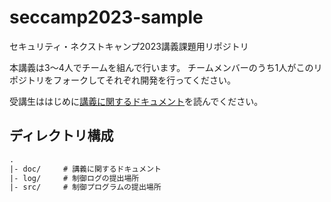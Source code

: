 # seccamp2023-sample
セキュリティ・ネクストキャンプ2023講義課題用リポジトリ

本講義は3〜4人でチームを組んで行います。
チームメンバーのうち1人がこのリポジトリをフォークしてそれぞれ開発を行ってください。

受講生ははじめに[講義に関するドキュメント](./doc/)を読んでください。

## ディレクトリ構成

```txt
.
|- doc/     # 講義に関するドキュメント
|- log/     # 制御ログの提出場所
|- src/     # 制御プログラムの提出場所
```
